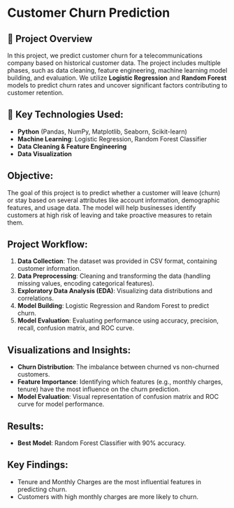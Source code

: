 # Customer Churn Prediction

## 📜 Project Overview

In this project, we predict customer churn for a telecommunications company based on historical customer data. The project includes multiple phases, such as data cleaning, feature engineering, machine learning model building, and evaluation. We utilize **Logistic Regression** and **Random Forest** models to predict churn rates and uncover significant factors contributing to customer retention.

## 🔧 Key Technologies Used:
- **Python** (Pandas, NumPy, Matplotlib, Seaborn, Scikit-learn)
- **Machine Learning**: Logistic Regression, Random Forest Classifier
- **Data Cleaning & Feature Engineering**
- **Data Visualization**

## Objective:
The goal of this project is to predict whether a customer will leave (churn) or stay based on several attributes like account information, demographic features, and usage data. The model will help businesses identify customers at high risk of leaving and take proactive measures to retain them.

## Project Workflow:
1. **Data Collection**: The dataset was provided in CSV format, containing customer information.
2. **Data Preprocessing**: Cleaning and transforming the data (handling missing values, encoding categorical features).
3. **Exploratory Data Analysis (EDA)**: Visualizing data distributions and correlations.
4. **Model Building**: Logistic Regression and Random Forest to predict churn.
5. **Model Evaluation**: Evaluating performance using accuracy, precision, recall, confusion matrix, and ROC curve.

## Visualizations and Insights:

- **Churn Distribution**: The imbalance between churned vs non-churned customers.
- **Feature Importance**: Identifying which features (e.g., monthly charges, tenure) have the most influence on the churn prediction.
- **Model Evaluation**: Visual representation of confusion matrix and ROC curve for model performance.

## Results:

- **Best Model**: Random Forest Classifier with 90% accuracy.
    
## Key Findings:
- Tenure and Monthly Charges are the most influential features in predicting churn.
- Customers with high monthly charges are more likely to churn.
